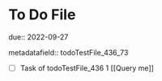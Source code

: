 # To Do File

due:: 2022-09-27

metadatafield:: todoTestFile_436_73

- [ ] Task of todoTestFile_436 1 [[Query me]]
